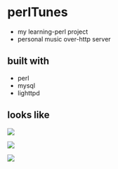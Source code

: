 perlTunes
=========
* my learning-perl project
* personal music over-http server

built with
----------
* perl
* mysql
* lighttpd

looks like
----------
![](https://raw.github.com/daumiller/perlTunes/master/screenshots/genres.png)

![](https://raw.github.com/daumiller/perlTunes/master/screenshots/genre_albums.png)

![](https://raw.github.com/daumiller/perlTunes/master/screenshots/artist_album_songs.png)
